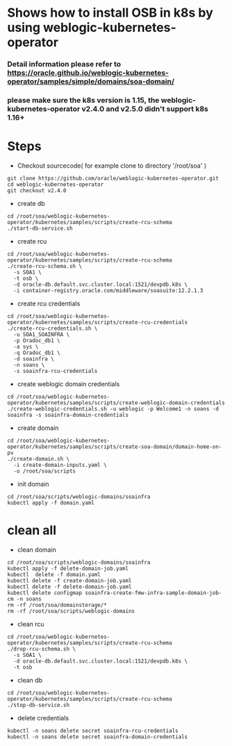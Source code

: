# Shows how to install OSB in k8s by using weblogic-kubernetes-operator
### Detail information please refer to https://oracle.github.io/weblogic-kubernetes-operator/samples/simple/domains/soa-domain/
### please make sure the k8s version is 1.15, the weblogic-kubernetes-operator v2.4.0 and v2.5.0 didn't support k8s 1.16+

# Steps
- Checkout sourcecode( for example clone to directory '/root/soa' )
```
git clone https://github.com/oracle/weblogic-kubernetes-operator.git
cd weblogic-kubernetes-operator
git checkout v2.4.0
```
- create db
```
cd /root/soa/weblogic-kubernetes-operator/kubernetes/samples/scripts/create-rcu-schema
./start-db-service.sh
```
- create rcu
```
cd /root/soa/weblogic-kubernetes-operator/kubernetes/samples/scripts/create-rcu-schema
./create-rcu-schema.sh \
  -s SOA1 \
  -t osb \
  -d oracle-db.default.svc.cluster.local:1521/devpdb.k8s \
  -i container-registry.oracle.com/middleware/soasuite:12.2.1.3
```
- create rcu credentials
```
cd /root/soa/weblogic-kubernetes-operator/kubernetes/samples/scripts/create-rcu-credentials
./create-rcu-credentials.sh \
  -u SOA1_SOAINFRA \
  -p Oradoc_db1 \
  -a sys \
  -q Oradoc_db1 \
  -d soainfra \
  -n soans \
  -s soainfra-rcu-credentials
```
- create weblogic domain credentials
```
cd /root/soa/weblogic-kubernetes-operator/kubernetes/samples/scripts/create-weblogic-domain-credentials
./create-weblogic-credentials.sh -u weblogic -p Welcome1 -n soans -d soainfra -s soainfra-domain-credentials
```
- create domain
```
cd /root/soa/weblogic-kubernetes-operator/kubernetes/samples/scripts/create-soa-domain/domain-home-on-pv
./create-domain.sh \
  -i create-domain-inputs.yaml \
  -o /root/soa/scripts
```  
- init domain
```
cd /root/soa/scripts/weblogic-domains/soainfra
kubectl apply -f domain.yaml
```

# clean all
- clean domain
```
cd /root/soa/scripts/weblogic-domains/soainfra  
kubectl apply -f delete-domain-job.yaml
kubectl  delete -f domain.yaml
kubectl delete -f create-domain-job.yaml
kubectl delete -f delete-domain-job.yaml 
kubectl delete configmap soainfra-create-fmw-infra-sample-domain-job-cm -n soans
rm -rf /root/soa/domainstorage/*
rm -rf /root/soa/scripts/weblogic-domains
```
- clean rcu
```
cd /root/soa/weblogic-kubernetes-operator/kubernetes/samples/scripts/create-rcu-schema
./drop-rcu-schema.sh \
  -s SOA1 \
  -d oracle-db.default.svc.cluster.local:1521/devpdb.k8s \
  -t osb 
```
- clean db
```
cd /root/soa/weblogic-kubernetes-operator/kubernetes/samples/scripts/create-rcu-schema
./stop-db-service.sh
```
- delete credentials
```
kubectl -n soans delete secret soainfra-rcu-credentials
kubectl -n soans delete secret soainfra-domain-credentials
```
